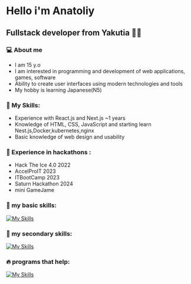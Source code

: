 # Hello i'm Anatoliy

## Fullstack developer from Yakutia 👨‍💻

### 💻 About me
- I am 15 y.o
- I am interested in programming and development of web applications, games, software
- Ability to create user interfaces using modern technologies and tools
- My hobby is learning Japanese(N5)
### 🧠 My Skills:
- Experience with React.js and Next.js ~1 years
- Knowledge of HTML, CSS, JavaScript and starting learn Nest.js,Docker,kubernetes,nginx
- Basic knowledge of web design and usability
### 💎 Experience in hackathons :
- Hack The Ice 4.0 2022
- AccelProIT 2023
- ITBootCamp 2023
- Saturn Hackathon 2024
- mini GameJame

### 🥇 my basic skills:
[![My Skills](https://skillicons.dev/icons?i=html,css,js,py,react,nextjs,nodejs,express,tailwindcss)](https://skillicons.dev)

### 🥈 my secondary skills:
[![My Skills](https://skillicons.dev/icons?i=java,cs,cpp,ts,sass,django,fastapi,electron,graphql,postgres,sqlite,prisma)](https://skillicons.dev)

### 🔥 programs that help:
[![My Skills](https://skillicons.dev/icons?i=figma,github,postman,unity,visualstudio,vscode)](https://skillicons.dev)
